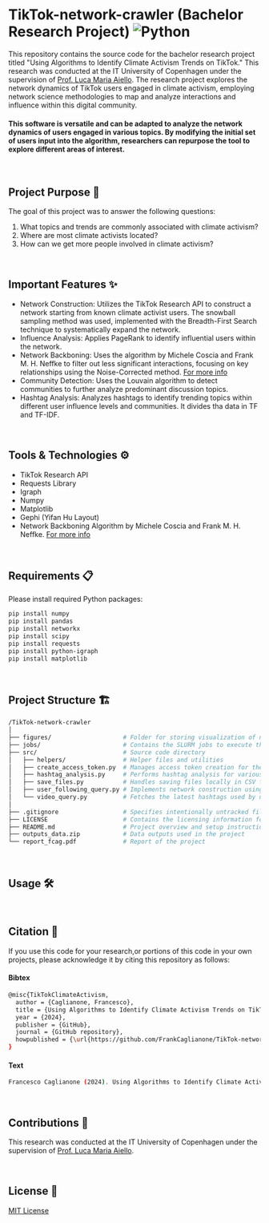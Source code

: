 # TikTok-network-crawler (Bachelor Research Project) ![Python](https://img.shields.io/badge/-Python-3776AB?style=flat-square&logo=python&logoColor=white)
This repository contains the source code for the bachelor research project titled "Using Algorithms to Identify Climate Activism Trends on TikTok." This research was conducted at the IT University of Copenhagen under the supervision of [Prof. Luca Maria Aiello](https://www.lajello.com/).
The research project explores the network dynamics of TikTok users engaged in climate activism, employing network science methodologies to map and analyze interactions and influence within this digital community.

#### This software is versatile and can be adapted to analyze the network dynamics of users engaged in various topics. By modifying the initial set of users input into the algorithm, researchers can repurpose the tool to explore different areas of interest.

<br>

## Project Purpose 🎯
The goal of this project was to answer the following questions:
1. What topics and trends are commonly associated with climate activism?
2. Where are most climate activists located?
3. How can we get more people involved in climate activism?

<br>

## Important Features ✨
- Network Construction: Utilizes the TikTok Research API to construct a network starting from known climate activist users. The snowball sampling method was used, implemented with the Breadth-First Search technique to systematically expand the network.
- Influence Analysis: Applies PageRank to identify influential users within the network.
- Network Backboning: Uses the algorithm by Michele Coscia and Frank M. H. Neffke to filter out less significant interactions, focusing on key relationships using the Noise-Corrected method. [For more info](https://ieeexplore.ieee.org/abstract/document/7929996)
- Community Detection: Uses the Louvain algorithm to detect communities to further analyze predominant discussion topics.
- Hashtag Analysis: Analyzes hashtags to identify trending topics within different user influence levels and communities. It divides tha data in TF and TF-IDF.

<br>

## Tools & Technologies ⚙️
- TikTok Research API
- Requests Library
- Igraph
- Numpy
- Matplotlib
- Gephi (Yifan Hu Layout)
- Network Backboning Algorithm by Michele Coscia and Frank M. H. Neffke. [For more info](https://ieeexplore.ieee.org/abstract/document/7929996)

<br>

## Requirements 📋
Please install required Python packages:
```bash
pip install numpy
pip install pandas
pip install networkx
pip install scipy
pip install requests
pip install python-igraph
pip install matplotlib
```

<br>

## Project Structure 🏗️
```bash
/TikTok-network-crawler
│
├── figures/                    # Folder for storing visualization of networks and results
├── jobs/                       # Contains the SLURM jobs to execute the software on HPC machines
├── src/                        # Source code directory
│   ├── helpers/                # Helper files and utilities
│   ├── create_access_token.py  # Manages access token creation for the TikTok Research API
│   ├── hashtag_analysis.py     # Performs hashtag analysis for various user influence levels and communities
│   ├── save_files.py           # Handles saving files locally in CSV format
│   ├── user_following_query.py # Implements network construction using the TikTok Research API
│   └── video_query.py          # Fetches the latest hashtags used by users within a 30-day timeframe
│
├── .gitignore                  # Specifies intentionally untracked files to ignore
├── LICENSE                     # Contains the licensing information for the project
├── README.md                   # Project overview and setup instructions
├── outputs_data.zip            # Data outputs used in the project
└── report_fcag.pdf             # Report of the project
```

<br>

## Usage 🛠️ 

<br>

## Citation 📣
If you use this code for your research,or portions of this code in your own projects, please acknowledge it by citing this repository as follows:

#### Bibtex
```bash
@misc{TikTokClimateActivism,
  author = {Caglianone, Francesco},
  title = {Using Algorithms to Identify Climate Activism Trends on TikTok},
  year = {2024},
  publisher = {GitHub},
  journal = {GitHub repository},
  howpublished = {\url{https://github.com/FrankCaglianone/TikTok-network-crawler}}
}
```
#### Text
```bash
Francesco Caglianone (2024). Using Algorithms to Identify Climate Activism Trends on TikTok. GitHub repository, available at: https://github.com/FrankCaglianone/TikTok-network-crawler
```
<br>

## Contributions 👥
This research was conducted at the IT University of Copenhagen under the supervision of [Prof. Luca Maria Aiello](https://www.lajello.com/).

<br>

## License 📄
[MIT License](LICENSE)







